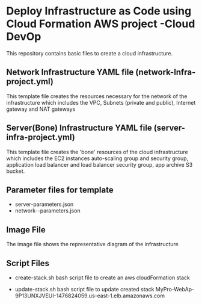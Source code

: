 # Deploy Infrastructure as Code using Cloud Formation AWS project -Cloud DevOp

This repository contains basic files to create a cloud infrastructure.

## Network Infrastructure YAML file (network-Infra-project.yml)

This template file creates the resources necessary for the network of the infrastructure which includes the VPC, Subnets (private and public), Internet gateway and NAT gateways

## Server(Bone) Infrastructure YAML file (server-infra-project.yml) 

This template file creates the 'bone' resources of the cloud infrastructure which includes the EC2 instances auto-scaling group and security group, application load balancer and load balancer security  group, app archive S3 bucket.

## Parameter files for template

- server-parameters.json
- network--parameters.json

## Image File 

The image file shows the representative diagram of the infrastructure

## Script Files 

- create-stack.sh bash script file to create an aws cloudFormation stack

- update-stack.sh bash script file to update created stack
MyPro-WebAp-9P13UNXJVEUI-1476824059.us-east-1.elb.amazonaws.com
